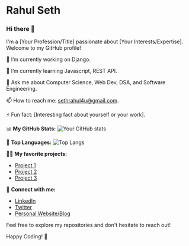 # Rahul Seth

### Hi there 👋

I'm a [Your Profession/Title] passionate about [Your Interests/Expertise]. Welcome to my GitHub profile!

🔭 I’m currently working on Django.

🌱 I’m currently learning Javascript, REST API.

💬 Ask me about Computer Science, Web Dev, DSA, and Software Engineering.

📫 How to reach me: sethrahul4u@gmail.com.

⚡ Fun fact: [Interesting fact about yourself or your work].

📊 **My GitHub Stats:**
![Your GitHub stats](https://github-readme-stats.vercel.app/api?username=RahulSeth08&show_icons=true)

🌟 **Top Languages:**
![Top Langs](https://github-readme-stats.vercel.app/api/top-langs/?username=RahulSeth08&layout=compact)

👨‍💻 **My favorite projects:**
- [Project 1](link)
- [Project 2](link)
- [Project 3](link)

🔗 **Connect with me:**
- [LinkedIn](https://www.linkedin.com/in/rahul-seth-702810227/)
- [Twitter](https://twitter.com/imRahulseth)
- [Personal Website/Blog](https://rahulseth.pythonanywhere.com)

Feel free to explore my repositories and don't hesitate to reach out!

Happy Coding! 🚀
